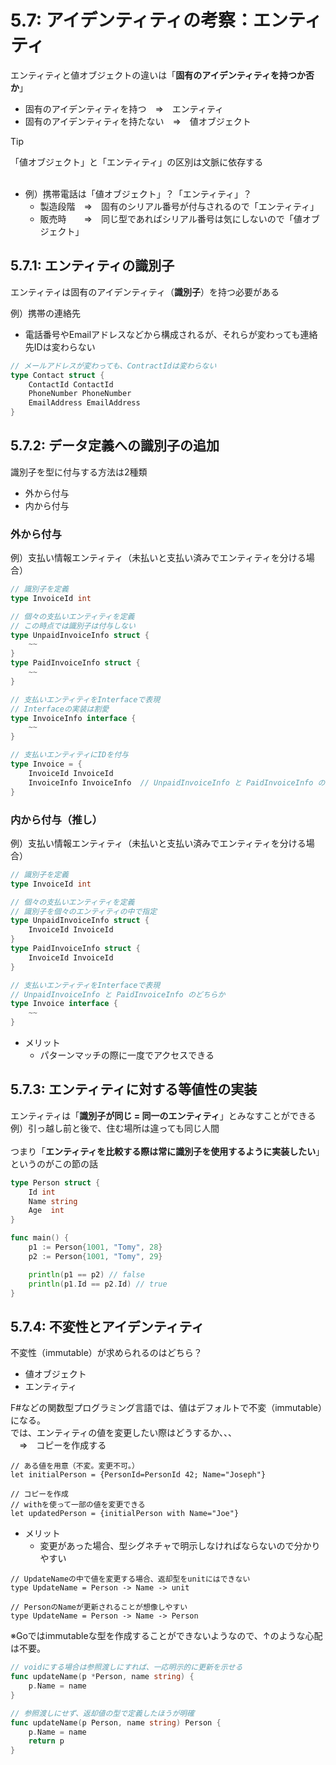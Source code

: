 # 5.7: アイデンティティの考察：エンティティ
エンティティと値オブジェクトの違いは「**固有のアイデンティティを持つか否か**」<br>
* 固有のアイデンティティを持つ　⇒　エンティティ
* 固有のアイデンティティを持たない　⇒　値オブジェクト

> [!TIP]
> 「値オブジェクト」と「エンティティ」の区別は文脈に依存する<br>
> <br>
> * 例）携帯電話は「値オブジェクト」？「エンティティ」？
>   * 製造段階　⇒　固有のシリアル番号が付与されるので「エンティティ」
>   * 販売時　　⇒　同じ型であればシリアル番号は気にしないので「値オブジェクト」

## 5.7.1: エンティティの識別子
エンティティは固有のアイデンティティ（**識別子**）を持つ必要がある<br>

例）携帯の連絡先<br>
* 電話番号やEmailアドレスなどから構成されるが、それらが変わっても連絡先IDは変わらない

```Go
// メールアドレスが変わっても、ContractIdは変わらない
type Contact struct {
    ContactId ContactId
    PhoneNumber PhoneNumber
    EmailAddress EmailAddress
}
```


## 5.7.2: データ定義への識別子の追加
識別子を型に付与する方法は2種類
* 外から付与
* 内から付与

### 外から付与
例）支払い情報エンティティ（未払いと支払い済みでエンティティを分ける場合）
```Go
// 識別子を定義
type InvoiceId int

// 個々の支払いエンティティを定義
// この時点では識別子は付与しない
type UnpaidInvoiceInfo struct {
    ~~
}
type PaidInvoiceInfo struct {
    ~~
}

// 支払いエンティティをInterfaceで表現
// Interfaceの実装は割愛
type InvoiceInfo interface {
    ~~
}

// 支払いエンティティにIDを付与
type Invoice = {
    InvoiceId InvoiceId
    InvoiceInfo InvoiceInfo  // UnpaidInvoiceInfo と PaidInvoiceInfo のどちらか
}
```

### 内から付与（推し）
例）支払い情報エンティティ（未払いと支払い済みでエンティティを分ける場合）
```Go
// 識別子を定義
type InvoiceId int

// 個々の支払いエンティティを定義
// 識別子を個々のエンティティの中で指定
type UnpaidInvoiceInfo struct {
    InvoiceId InvoiceId
}
type PaidInvoiceInfo struct {
    InvoiceId InvoiceId
}

// 支払いエンティティをInterfaceで表現
// UnpaidInvoiceInfo と PaidInvoiceInfo のどちらか
type Invoice interface {
    ~~
}
```

* メリット
  * パターンマッチの際に一度でアクセスできる

## 5.7.3: エンティティに対する等値性の実装
エンティティは「**識別子が同じ = 同一のエンティティ**」とみなすことができる<br>
例）引っ越し前と後で、住む場所は違っても同じ人間<br>
<br>
つまり「**エンティティを比較する際は常に識別子を使用するように実装したい**」というのがこの節の話<br>

```Go
type Person struct {
    Id int
    Name string
    Age  int
}

func main() {
    p1 := Person{1001, "Tomy", 28}
    p2 := Person{1001, "Tomy", 29}

    println(p1 == p2) // false
    println(p1.Id == p2.Id) // true
}
```

## 5.7.4: 不変性とアイデンティティ
不変性（immutable）が求められるのはどちら？
* 値オブジェクト
* エンティティ

F#などの関数型プログラミング言語では、値はデフォルトで不変（immutable）になる。<br>
では、エンティティの値を変更したい際はどうするか、、、<br>
　⇒　コピーを作成する<br>

```F#
// ある値を用意（不変。変更不可。）
let initialPerson = {PersonId=PersonId 42; Name="Joseph"}

// コピーを作成
// withを使って一部の値を変更できる
let updatedPerson = {initialPerson with Name="Joe"}
```

* メリット
  * 変更があった場合、型シグネチャで明示しなければならないので分かりやすい
```F#
// UpdateNameの中で値を変更する場合、返却型をunitにはできない
type UpdateName = Person -> Name -> unit

// PersonのNameが更新されることが想像しやすい
type UpdateName = Person -> Name -> Person
```


※Goではimmutableな型を作成することができないようなので、↑のような心配は不要。

```Go
// voidにする場合は参照渡しにすれば、一応明示的に更新を示せる
func updateName(p *Person, name string) {
    p.Name = name
}

// 参照渡しにせず、返却値の型で定義したほうが明確
func updateName(p Person, name string) Person {
    p.Name = name
    return p
}
```

